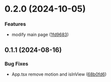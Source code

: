 

# 0.2.0 (2024-10-05)


### Features

* modify main page ([1fd9683](https://github.com/GennYoon/profile/commit/1fd9683c4efba5df94c77b4205c247f918d953b0))

## 0.1.1 (2024-08-16)


### Bug Fixes

* App.tsx remove motion and isInView ([68b0fd6](https://github.com/GennYoon/profile/commit/68b0fd6a89f7607fa769159fa4b18c5fb80ed855))
